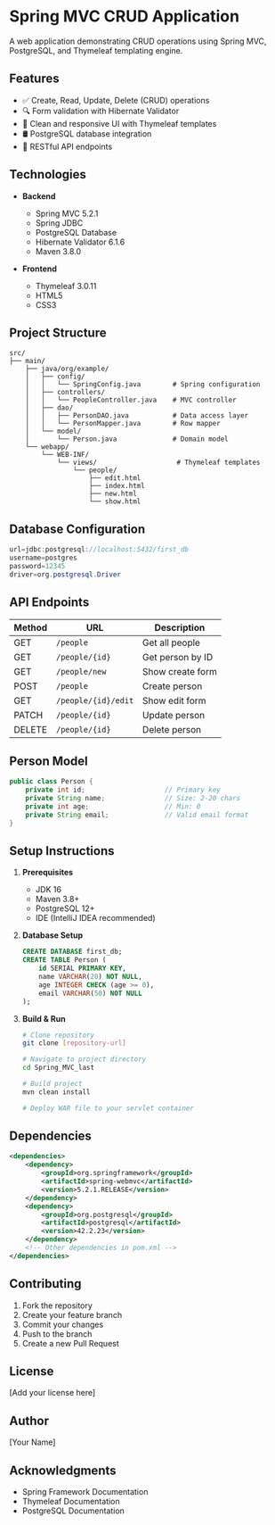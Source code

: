 # Spring MVC CRUD Application

A web application demonstrating CRUD operations using Spring MVC, PostgreSQL, and Thymeleaf templating engine.

## Features

- ✅ Create, Read, Update, Delete (CRUD) operations
- 🔍 Form validation with Hibernate Validator
- 📝 Clean and responsive UI with Thymeleaf templates
- 🛢️ PostgreSQL database integration
- 🔄 RESTful API endpoints

## Technologies

- **Backend**

  - Spring MVC 5.2.1
  - Spring JDBC
  - PostgreSQL Database
  - Hibernate Validator 6.1.6
  - Maven 3.8.0

- **Frontend**
  - Thymeleaf 3.0.11
  - HTML5
  - CSS3

## Project Structure

```
src/
├── main/
    ├── java/org/example/
    │   ├── config/
    │   │   └── SpringConfig.java        # Spring configuration
    │   ├── controllers/
    │   │   └── PeopleController.java    # MVC controller
    │   ├── dao/
    │   │   ├── PersonDAO.java           # Data access layer
    │   │   └── PersonMapper.java        # Row mapper
    │   └── model/
    │       └── Person.java              # Domain model
    └── webapp/
        └── WEB-INF/
            └── views/                    # Thymeleaf templates
                └── people/
                    ├── edit.html
                    ├── index.html
                    ├── new.html
                    └── show.html
```

## Database Configuration

```java
url=jdbc:postgresql://localhost:5432/first_db
username=postgres
password=12345
driver=org.postgresql.Driver
```

## API Endpoints

| Method | URL                 | Description      |
| ------ | ------------------- | ---------------- |
| GET    | `/people`           | Get all people   |
| GET    | `/people/{id}`      | Get person by ID |
| GET    | `/people/new`       | Show create form |
| POST   | `/people`           | Create person    |
| GET    | `/people/{id}/edit` | Show edit form   |
| PATCH  | `/people/{id}`      | Update person    |
| DELETE | `/people/{id}`      | Delete person    |

## Person Model

```java
public class Person {
    private int id;                    // Primary key
    private String name;               // Size: 2-20 chars
    private int age;                   // Min: 0
    private String email;              // Valid email format
}
```

## Setup Instructions

1. **Prerequisites**

   - JDK 16
   - Maven 3.8+
   - PostgreSQL 12+
   - IDE (IntelliJ IDEA recommended)

2. **Database Setup**

   ```sql
   CREATE DATABASE first_db;
   CREATE TABLE Person (
       id SERIAL PRIMARY KEY,
       name VARCHAR(20) NOT NULL,
       age INTEGER CHECK (age >= 0),
       email VARCHAR(50) NOT NULL
   );
   ```

3. **Build & Run**

   ```bash
   # Clone repository
   git clone [repository-url]

   # Navigate to project directory
   cd Spring_MVC_last

   # Build project
   mvn clean install

   # Deploy WAR file to your servlet container
   ```

## Dependencies

```xml
<dependencies>
    <dependency>
        <groupId>org.springframework</groupId>
        <artifactId>spring-webmvc</artifactId>
        <version>5.2.1.RELEASE</version>
    </dependency>
    <dependency>
        <groupId>org.postgresql</groupId>
        <artifactId>postgresql</artifactId>
        <version>42.2.23</version>
    </dependency>
    <!-- Other dependencies in pom.xml -->
</dependencies>
```

## Contributing

1. Fork the repository
2. Create your feature branch
3. Commit your changes
4. Push to the branch
5. Create a new Pull Request

## License

[Add your license here]

## Author

[Your Name]

## Acknowledgments

- Spring Framework Documentation
- Thymeleaf Documentation
- PostgreSQL Documentation
